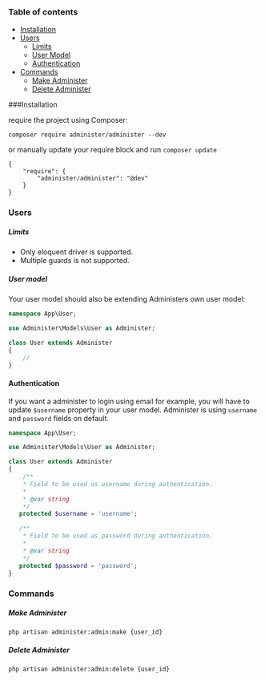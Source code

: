 ### Table of contents

* [Installation](#installation)</br>
* [Users](#users)
    * [Limits](#limits)
    * [User Model](#user-model)
    * [Authentication](#authentication)
* [Commands](#commands)
    * [Make Administer](#make-administer)
    * [Delete Administer](#delete-administer)

###Installation 

require the project using Composer:
```
composer require administer/administer --dev
```

or manually update your require block and run `composer update`
```
{
    "require": {
        "administer/administer": "@dev"
    }
}
```

### Users

##### Limits
* Only eloquent driver is supported.
* Multiple guards is not supported.

##### User model

Your user model should also be extending Administers own user model:

```php
namespace App\User;

use Administer\Models\User as Administer;

class User extends Administer
{
    //
}
```

#### Authentication
If you want a administer to login using email for example, you will have to update `$username` property in your user model. Administer is using `username` and `password` fields on default.

```php
namespace App\User;

use Administer\Models\User as Administer;

class User extends Administer
{
    /**
    * Field to be used as username during authentication.
    *
    * @var string
    */
   protected $username = 'username';

   /**
    * Field to be used as password during authentication.
    *
    * @var string
    */
   protected $password = 'password';
}
```

### Commands

##### Make Administer
```
php artisan administer:admin:make {user_id}
```
##### Delete Administer
```
php artisan administer:admin:delete {user_id}
```
